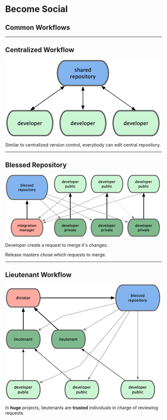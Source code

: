 <!-- .slide: data-background="img/workflows/become-social.jpg" data-background-size="cover" class="no-title grey" -->

# Become Social

## Common Workflows

---

## Centralized Workflow

![](img/workflows/centralized.png)

Similar to centralized version control, everybody can edit central repository.


---

## Blessed Repository

![](img/workflows/blessed.png)

Developer create a request to merge it's changes.

Release masters chose which requests to merge.


---

## Lieutenant Workflow

![](img/workflows/lieutenant.png)

In **huge** projects, lieutenants are **trusted** individuals in charge of reviewing requests.
